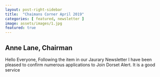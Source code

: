 ```yaml
---
layout: post-right-sidebar
title:  "Chaimans Corner April 2019"
categories: [ featured, newsletter ]
image: assets/images/1.jpg
featured: true
---
```


## Anne Lane, Chairman

Hello Everyone,
Following the item in our Jaurary Newsletter 
I have been pleased to confirm numerous applications to Join Dorset Alert. 
It is a good service
